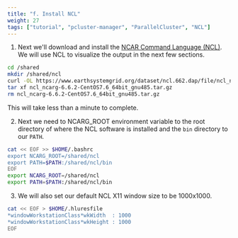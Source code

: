 ```yaml
---
title: "f. Install NCL"
weight: 27
tags: ["tutorial", "pcluster-manager", "ParallelCluster", "NCL"]
---
```


1. Next we'll download and install the [NCAR Command Language (NCL)](https://www.ncl.ucar.edu/). We will use NCL to visualize the output in the next few sections.


```bash
cd /shared
mkdir /shared/ncl
curl -OL https://www.earthsystemgrid.org/dataset/ncl.662.dap/file/ncl_ncarg-6.6.2-CentOS7.6_64bit_gnu485.tar.gz
tar xf ncl_ncarg-6.6.2-CentOS7.6_64bit_gnu485.tar.gz
rm ncl_ncarg-6.6.2-CentOS7.6_64bit_gnu485.tar.gz
```

This will take less than a minute to complete.

2. Next we need to NCARG_ROOT environment variable to the root directory of where the NCL software is installed and the `bin` directory to our `PATH`.

```bash
cat << EOF >> $HOME/.bashrc
export NCARG_ROOT=/shared/ncl
export PATH=$PATH:/shared/ncl/bin
EOF
export NCARG_ROOT=/shared/ncl
export PATH=$PATH:/shared/ncl/bin
```

3. We will also set our default NCL X11 window size to be 1000x1000.

```bash
cat << EOF > $HOME/.hluresfile
*windowWorkstationClass*wkWidth  : 1000
*windowWorkstationClass*wkHeight : 1000
EOF
```

